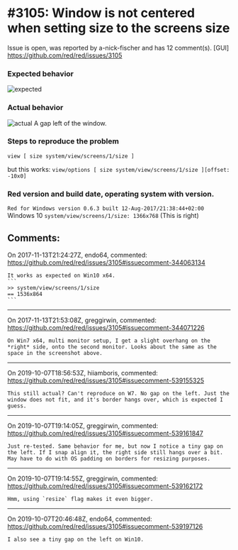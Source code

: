 
#3105: Window is not centered when setting size to the screens size
================================================================================
Issue is open, was reported by a-nick-fischer and has 12 comment(s).
[GUI]
<https://github.com/red/red/issues/3105>

### Expected behavior
![expected](https://user-images.githubusercontent.com/19800702/32692100-6d42f51a-c712-11e7-9549-f970220fcb44.png)

### Actual behavior
![actual](https://user-images.githubusercontent.com/19800702/32692109-84771130-c712-11e7-9cf1-97cbb9e42425.png)
A gap left of the window.

### Steps to reproduce the problem
`view [ size system/view/screens/1/size ]`

but this works:
`view/options [ size system/view/screens/1/size ][offset: -10x0]`

### Red version and build date, operating system with version.
`Red for Windows version 0.6.3 built 12-Aug-2017/21:38:44+02:00`
Windows 10
`system/view/screens/1/size: 1366x768` (This is right)


Comments:
--------------------------------------------------------------------------------

On 2017-11-13T21:24:27Z, endo64, commented:
<https://github.com/red/red/issues/3105#issuecomment-344063134>

    It works as expected on Win10 x64.
    ```
    >> system/view/screens/1/size
    == 1536x864
    ```

--------------------------------------------------------------------------------

On 2017-11-13T21:53:08Z, greggirwin, commented:
<https://github.com/red/red/issues/3105#issuecomment-344071226>

    On Win7 x64, multi monitor setup, I get a slight overhang on the *right* side, onto the second monitor. Looks about the same as the space in the screenshot above.

--------------------------------------------------------------------------------

On 2019-10-07T18:56:53Z, hiiamboris, commented:
<https://github.com/red/red/issues/3105#issuecomment-539155325>

    This still actual? Can't reproduce on W7. No gap on the left. Just the window does not fit, and it's border hangs over, which is expected I guess.

--------------------------------------------------------------------------------

On 2019-10-07T19:14:05Z, greggirwin, commented:
<https://github.com/red/red/issues/3105#issuecomment-539161847>

    Just re-tested. Same behavior for me, but now I notice a tiny gap on the left. If I snap align it, the right side still hangs over a bit. May have to do with OS padding on borders for resizing purposes.

--------------------------------------------------------------------------------

On 2019-10-07T19:14:55Z, greggirwin, commented:
<https://github.com/red/red/issues/3105#issuecomment-539162172>

    Hmm, using `resize` flag makes it even bigger.

--------------------------------------------------------------------------------

On 2019-10-07T20:46:48Z, endo64, commented:
<https://github.com/red/red/issues/3105#issuecomment-539197126>

    I also see a tiny gap on the left on Win10.

